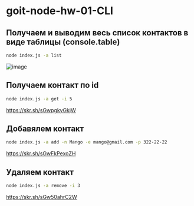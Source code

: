 # goit-node-hw-01-CLI

## Получаем и выводим весь список контактов в виде таблицы (console.table)
```bash
node index.js -a list
```

![image](https://skr.sh/sGwYKAtBZOH)

## Получаем контакт по id
```bash
node index.js -a get -i 5
```

https://skr.sh/sGwpgkyGkjW

## Добавялем контакт
```bash
node index.js -a add -n Mango -e mango@gmail.com -p 322-22-22
```

https://skr.sh/sGwFkPexoZH

## Удаляем контакт
```bash
node index.js -a remove -i 3
```

https://skr.sh/sGw50ahrC2W
